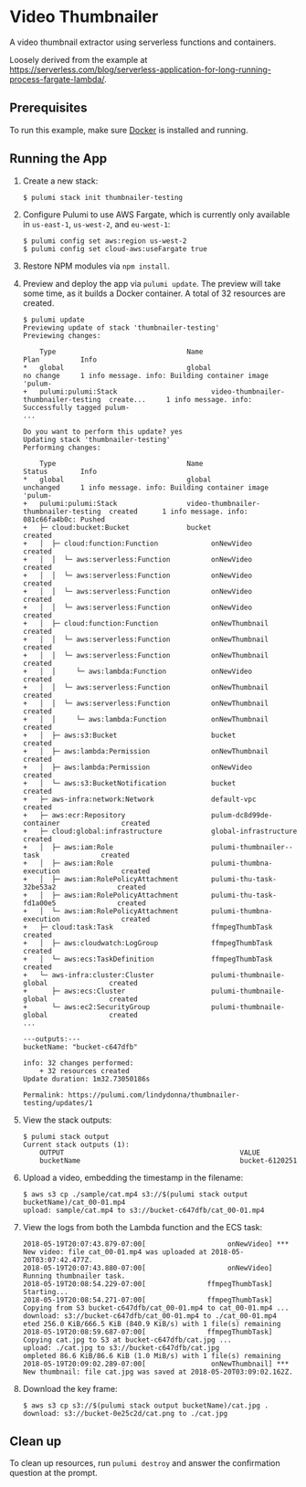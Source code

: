 # Video Thumbnailer

A video thumbnail extractor using serverless functions and containers.

Loosely derived from the example at https://serverless.com/blog/serverless-application-for-long-running-process-fargate-lambda/.

## Prerequisites

To run this example, make sure [Docker](https://docs.docker.com/engine/installation/) is installed and running.

## Running the App

1.  Create a new stack:

    ```
    $ pulumi stack init thumbnailer-testing
    ```

1.  Configure Pulumi to use AWS Fargate, which is currently only available in `us-east-1`, `us-west-2`, and `eu-west-1`:

    ```
    $ pulumi config set aws:region us-west-2
    $ pulumi config set cloud-aws:useFargate true
    ```    

1.  Restore NPM modules via `npm install`.

1.  Preview and deploy the app via `pulumi update`. The preview will take some time, as it builds a Docker container. A total of 32 resources are created.

    ```
    $ pulumi update
    Previewing update of stack 'thumbnailer-testing'
    Previewing changes:

        Type                                Name                                   Plan          Info
    *   global                              global                                 no change     1 info message. info: Building container image 'pulum-
    +   pulumi:pulumi:Stack                       video-thumbnailer-thumbnailer-testing  create...     1 info message. info: Successfully tagged pulum-
    ...

    Do you want to perform this update? yes
    Updating stack 'thumbnailer-testing'
    Performing changes:

        Type                                Name                                   Status        Info
    *   global                              global                                 unchanged     1 info message. info: Building container image 'pulum-
    +   pulumi:pulumi:Stack                 video-thumbnailer-thumbnailer-testing  created      1 info message. info: 081c66fa4b0c: Pushed
    +   ├─ cloud:bucket:Bucket              bucket                                 created
    +   │  ├─ cloud:function:Function             onNewVideo                             created
    +   │  │  └─ aws:serverless:Function          onNewVideo                             created
    +   │  │  └─ aws:serverless:Function          onNewVideo                             created
    +   │  │  └─ aws:serverless:Function          onNewVideo                             created
    +   │  │  └─ aws:serverless:Function          onNewVideo                             created
    +   │  ├─ cloud:function:Function             onNewThumbnail                         created
    +   │  │  └─ aws:serverless:Function          onNewThumbnail                         created
    +   │  │  └─ aws:serverless:Function          onNewThumbnail                         created
    +   │  │     └─ aws:lambda:Function           onNewVideo                             created
    +   │  │  └─ aws:serverless:Function          onNewThumbnail                         created
    +   │  │  └─ aws:serverless:Function          onNewThumbnail                         created
    +   │  │     └─ aws:lambda:Function           onNewThumbnail                         created
    +   │  ├─ aws:s3:Bucket                       bucket                                 created
    +   │  ├─ aws:lambda:Permission               onNewThumbnail                         created
    +   │  ├─ aws:lambda:Permission               onNewVideo                             created
    +   │  └─ aws:s3:BucketNotification           bucket                                 created
    +   ├─ aws-infra:network:Network              default-vpc                            created
    +   ├─ aws:ecr:Repository                     pulum-dc8d99de-container               created
    +   ├─ cloud:global:infrastructure            global-infrastructure                  created
    +   │  ├─ aws:iam:Role                        pulumi-thumbnailer--task               created
    +   │  ├─ aws:iam:Role                        pulumi-thumbna-execution               created
    +   │  ├─ aws:iam:RolePolicyAttachment        pulumi-thu-task-32be53a2               created
    +   │  ├─ aws:iam:RolePolicyAttachment        pulumi-thu-task-fd1a00e5               created
    +   │  └─ aws:iam:RolePolicyAttachment        pulumi-thumbna-execution               created
    +   ├─ cloud:task:Task                        ffmpegThumbTask                        created
    +   │  ├─ aws:cloudwatch:LogGroup             ffmpegThumbTask                        created
    +   │  └─ aws:ecs:TaskDefinition              ffmpegThumbTask                        created
    +   └─ aws-infra:cluster:Cluster              pulumi-thumbnaile-global               created
    +      ├─ aws:ecs:Cluster                     pulumi-thumbnaile-global               created
    +      └─ aws:ec2:SecurityGroup               pulumi-thumbnaile-global               created
    ...

    ---outputs:---
    bucketName: "bucket-c647dfb"

    info: 32 changes performed:
        + 32 resources created
    Update duration: 1m32.73050186s

    Permalink: https://pulumi.com/lindydonna/thumbnailer-testing/updates/1
    ```

1.  View the stack outputs:

    ```
    $ pulumi stack output
    Current stack outputs (1):
        OUTPUT                                           VALUE
        bucketName                                       bucket-6120251
    ```

1.  Upload a video, embedding the timestamp in the filename:

    ```
    $ aws s3 cp ./sample/cat.mp4 s3://$(pulumi stack output bucketName)/cat_00-01.mp4
    upload: sample/cat.mp4 to s3://bucket-c647dfb/cat_00-01.mp4
    ```

1.  View the logs from both the Lambda function and the ECS task:

    ```
    2018-05-19T20:07:43.879-07:00[                    onNewVideo] *** New video: file cat_00-01.mp4 was uploaded at 2018-05-20T03:07:42.477Z.
    2018-05-19T20:07:43.880-07:00[                    onNewVideo] Running thumbnailer task.
    2018-05-19T20:08:54.229-07:00[               ffmpegThumbTask] Starting...
    2018-05-19T20:08:54.271-07:00[               ffmpegThumbTask] Copying from S3 bucket-c647dfb/cat_00-01.mp4 to cat_00-01.mp4 ...
    download: s3://bucket-c647dfb/cat_00-01.mp4 to ./cat_00-01.mp4      eted 256.0 KiB/666.5 KiB (840.9 KiB/s) with 1 file(s) remaining
    2018-05-19T20:08:59.687-07:00[               ffmpegThumbTask] Copying cat.jpg to S3 at bucket-c647dfb/cat.jpg ...
    upload: ./cat.jpg to s3://bucket-c647dfb/cat.jpg                ompleted 86.6 KiB/86.6 KiB (1.0 MiB/s) with 1 file(s) remaining
    2018-05-19T20:09:02.289-07:00[                onNewThumbnail] *** New thumbnail: file cat.jpg was saved at 2018-05-20T03:09:02.162Z.
    ```

1.  Download the key frame:

    ```
    $ aws s3 cp s3://$(pulumi stack output bucketName)/cat.jpg .
    download: s3://bucket-0e25c2d/cat.png to ./cat.jpg            
    ```

## Clean up

To clean up resources, run `pulumi destroy` and answer the confirmation question at the prompt.
